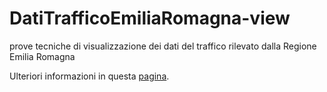 # DatiTrafficoEmiliaRomagna-view

prove tecniche di visualizzazione dei dati del traffico rilevato dalla Regione Emilia Romagna

Ulteriori informazioni in questa <a href="http://martellienricooder.github.io/DatiTrafficoEmiliaRomagna-view">pagina</a>.

